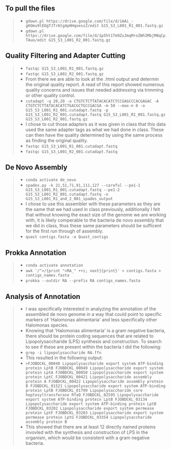 ## To pull the files
> - `gdown.pl https://drive.google.com/file/d/1AAi_-gKOmu9lEOgTJTrAtg4pHHqxessZ/edit G15_S3_L001_R1_001.fastq.gz`
> - `gdown.pl https://drive.google.com/file/d/1p5ht1Tm9ZuJmqMroZWh3MbjM0qCpTAuo/edit G15_S3_L001_R2_001.fastq.gz`

## Quality Filtering and Adapter Cutting
> - `fastqc G15_S3_L001_R1_001.fastq.gz`
> - `fastqc G15_S3_L001_R2_001.fastq.gz`
> - From there we are able to look at the .html output and determin the original quality report. A read of this report showed numerous quality concerns and issues that needed addressing via trimming or other quality control. 
> - `cutadapt -q 20,20 -a CTGTCTCTTATACACATCTCCGAGCCCACGAGAC -A CTGTCTCTTATACACATCTGACGCTGCCGACGA -m 50 --max-n 0 -o G15_S3_L001_R1_001.cutadapt.fastq -p G15_S3_L001_R2_001.cutadapt.fastq G15_S3_L001_R1_001.fastq.gz G15_S3_L001_R2_001.fastq.gz`
> - I chose to cut those adapters as it was given in class that this data used the same adapter tags as what we had done in class. These can then have the quality determined by using the same process as finding the original quality.
> - `fastqc G15_S3_L001_R1_001.cutadapt.fastq`
> - `fastqc G15_S3_L001_R2_001.cutadapt.fastq`
 
 ## De Novo Assembly
> - `conda activate de_novo`
> - `spades.py -k 21,51,71,91,111,127 --careful --pe1-1 G15_S3_L001_R1_001.cutadapt.fastq --pe1-2 G15_S3_L001_R2_001.cutadapt.fastq -o G15_S3_L001_R1_and_2_001_spades_output`
> - I chose to use this assembler with these parameters as they are the same that we had used in class previously, additionally I felt that without knowing the exact size of the genome we are working with, it is likely comperable to the bacteria de novo assembly that we did in class, thus these same parameters should be sufficent for the first run through of assembly. 
> - `quast contigs.fasta -o Quast_contigs`

## Prokka Annotation
> - `conda activate annotation`
> - `awk '/^>/{print ">RA_" ++i; next}{print}' < contigs.fasta > contigs_names.fasta`
> - `prokka --outdir RA --prefix RA contigs_names.fasta`

## Analysis of Annotation
> - I was specifically interested in analyzing the annotation of the assembled de novo genome in a way that could point to specific markers of 'Halomonas alimentaria' and less specifically other Halomonas species. 
> - Knowing that 'Halomonas alimentaria' is a gram negative bacteria, there should be protein coding sequences that are related to Lipopolysaccharide (LPS) synthesis and construction. To search to see if these are present within the bacteria I did the following:
> - `grep -i lipopolysaccharide RA.ffn`
> - This resulted in the following output: 
> - `>FJOBDCKL_00048 Lipopolysaccharide export system ATP-binding protein LptB
>FJOBDCKL_00049 Lipopolysaccharide export system protein LptA
>FJOBDCKL_00050 Lipopolysaccharide export system protein LptC
>FJOBDCKL_00421 Lipopolysaccharide assembly protein A
>FJOBDCKL_00422 Lipopolysaccharide assembly protein B
>FJOBDCKL_01521 Lipopolysaccharide export system ATP-binding protein LptB
>FJOBDCKL_01799 Lipopolysaccharide core heptosyltransferase RfaQ
>FJOBDCKL_02595 Lipopolysaccharide export system ATP-binding protein LptB
>FJOBDCKL_03134 Lipopolysaccharide export system ATP-binding protein LptB
>FJOBDCKL_03202 Lipopolysaccharide export system permease protein LptF
>FJOBDCKL_03203 Lipopolysaccharide export system permease protein LptG
>FJOBDCKL_03354 Lipopolysaccharide assembly protein B`
> - This showed that there are at least 12 directly named proteins invovled with the synthesis and construction of LPS in the organism, which would be consistent with a gram negative bacteria. 




